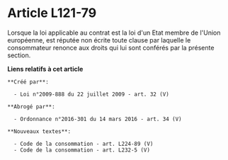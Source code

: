 # Article L121-79

Lorsque la loi applicable au contrat est la loi d'un Etat membre de l'Union européenne, est réputée non écrite toute clause
par laquelle le consommateur renonce aux droits qui lui sont conférés par la présente section.

**Liens relatifs à cet article**

	**Créé par**:

	  - Loi n°2009-888 du 22 juillet 2009 - art. 32 (V)

	**Abrogé par**:

	  - Ordonnance n°2016-301 du 14 mars 2016 - art. 34 (V)

	**Nouveaux textes**:

	  - Code de la consommation - art. L224-89 (V)
	  - Code de la consommation - art. L232-5 (V)
